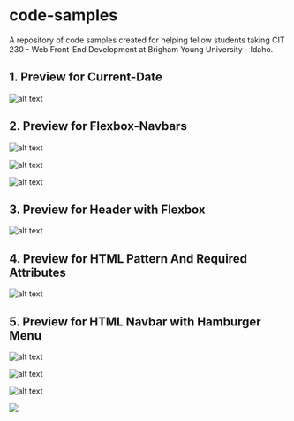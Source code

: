 # code-samples

A repository of code samples created for helping fellow students taking CIT 230 - Web Front-End Development at Brigham Young University - Idaho.

## 1. Preview for Current-Date

![alt text](https://raw.githubusercontent.com/erikjmartinez/code-sample-master/master/CurrentDate-JavaScript-Example/preview.PNG 'Current Date Preview')

## 2. Preview for Flexbox-Navbars

![alt text](https://raw.githubusercontent.com/erikjmartinez/code-sample-master/master/Flexbox-Navbars/preview-1.PNG 'Example 1 Preview')

![alt text](https://raw.githubusercontent.com/erikjmartinez/code-sample-master/master/Flexbox-Navbars/preview-2.PNG 'Example 2 Preview')

![alt text](https://raw.githubusercontent.com/erikjmartinez/code-sample-master/master/Flexbox-Navbars/preview-3.PNG 'Example 3 Preview')

## 3. Preview for Header with Flexbox

![alt text](https://raw.githubusercontent.com/erikjmartinez/code-sample-master/master/Header-With-Flex-Example/preview.PNG 'Header with Flexbox Preview')

## 4. Preview for HTML Pattern And Required Attributes

![alt text](https://raw.githubusercontent.com/erikjmartinez/code-sample-master/master/HTML-Pattern-And-Required-Attributes-Example/preview.PNG 'Header with Flexbox Preview')

## 5. Preview for HTML Navbar with Hamburger Menu

![alt text](https://raw.githubusercontent.com/erikjmartinez/code-sample-master/master/Navbar-Hamburger-Example/preview-1.PNG 'Navbar in full screen')

![alt text](https://raw.githubusercontent.com/erikjmartinez/code-sample-master/master/Navbar-Hamburger-Example/preview-2.PNG 'Navbar tablet/mobile view')

![alt text](https://raw.githubusercontent.com/erikjmartinez/code-sample-master/master/Navbar-Hamburger-Example/preview-3.PNG 'Navbar tablet/mobile view opened')

![](https://media.giphy.com/media/H7TIvEd8rCE2BVrlaV/giphy.gif)
